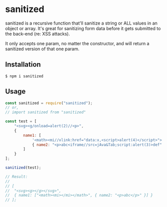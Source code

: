 # sanitized

sanitized is a recursive function that'll sanitize a string or ALL values in an object or array. It's great for sanitizing form data before it gets submitted to the back-end (re: XSS attacks).

It only accepts one param, no matter the constructor, and will return a sanitized version of that one param.

## Installation

```
$ npm i sanitized
```

## Usage

```javascript
const sanitized = require("sanitized");
// or,
// import sanitized from "sanitized"

const test = [
	"<svg><g/onload=alert(2)//<p>",
	{
		name1: [
			'<math><mi//xlink:href="data:x,<script>alert(4)</script>">',
			{ name2: "<p>abc<iframe//src=jAva&Tab;script:alert(3)>def" }
		]
	}
];

sanitized(test);

// Result:
//
// [
//  "<svg><g></g></svg>",
//  { name1: ["<math><mi></mi></math>", { name2: "<p>abc</p>" }] }
// ];
```
